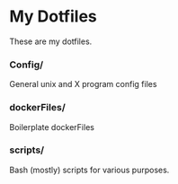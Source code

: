 # My Dotfiles

These are my dotfiles.

### Config/
General unix and X program config files

### dockerFiles/
Boilerplate dockerFiles

### scripts/
Bash (mostly) scripts for various purposes.
